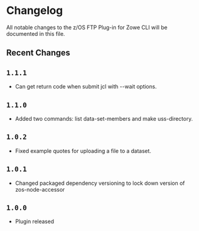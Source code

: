 # Changelog

All notable changes to the z/OS FTP Plug-in for Zowe CLI will be documented in this file.

## Recent Changes

## `1.1.1` 

- Can get return code when submit jcl with --wait options.

## `1.1.0`

- Added two commands: list data-set-members and make uss-directory.

## `1.0.2`

- Fixed example quotes for uploading a file to a dataset.

## `1.0.1`

- Changed packaged dependency versioning to lock down version of zos-node-accessor

## `1.0.0`

- Plugin released


